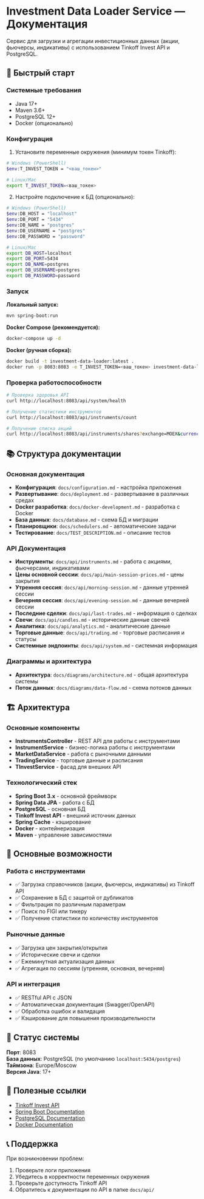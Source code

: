 # Investment Data Loader Service — Документация

Сервис для загрузки и агрегации инвестиционных данных (акции, фьючерсы, индикативы) с использованием Tinkoff Invest API и PostgreSQL.

## 🚀 Быстрый старт

### Системные требования
- Java 17+
- Maven 3.6+
- PostgreSQL 12+
- Docker (опционально)

### Конфигурация

1) Установите переменные окружения (минимум токен Tinkoff):
```bash
# Windows (PowerShell)
$env:T_INVEST_TOKEN = "<ваш_токен>"

# Linux/Mac
export T_INVEST_TOKEN=<ваш_токен>
```

2) Настройте подключение к БД (опционально):
```bash
# Windows (PowerShell)
$env:DB_HOST = "localhost"
$env:DB_PORT = "5434"
$env:DB_NAME = "postgres"
$env:DB_USERNAME = "postgres"
$env:DB_PASSWORD = "password"

# Linux/Mac
export DB_HOST=localhost
export DB_PORT=5434
export DB_NAME=postgres
export DB_USERNAME=postgres
export DB_PASSWORD=password
```

### Запуск

**Локальный запуск:**
```bash
mvn spring-boot:run
```

**Docker Compose (рекомендуется):**
```bash
docker-compose up -d
```

**Docker (ручная сборка):**
```bash
docker build -t investment-data-loader:latest .
docker run -p 8083:8083 -e T_INVEST_TOKEN=<ваш_токен> investment-data-loader:latest
```

### Проверка работоспособности

```bash
# Проверка здоровья API
curl http://localhost:8083/api/system/health

# Получение статистики инструментов
curl http://localhost:8083/api/instruments/count

# Получение списка акций
curl http://localhost:8083/api/instruments/shares?exchange=MOEX&currency=RUB
```

## 📚 Структура документации

### Основная документация
- **Конфигурация**: `docs/configuration.md` - настройка приложения
- **Развертывание**: `docs/deployment.md` - развертывание в различных средах
- **Docker разработка**: `docs/docker-development.md` - разработка с Docker
- **База данных**: `docs/database.md` - схема БД и миграции
- **Планировщики**: `docs/schedulers.md` - автоматические задачи
- **Тестирование**: `docs/TEST_DESCRIPTION.md` - описание тестов

### API Документация
- **Инструменты**: `docs/api/instruments.md` - работа с акциями, фьючерсами, индикативами
- **Цены основной сессии**: `docs/api/main-session-prices.md` - цены закрытия
- **Утренняя сессия**: `docs/api/morning-session.md` - данные утренней сессии
- **Вечерняя сессия**: `docs/api/evening-session.md` - данные вечерней сессии
- **Последние сделки**: `docs/api/last-trades.md` - информация о сделках
- **Свечи**: `docs/api/candles.md` - исторические данные свечей
- **Аналитика**: `docs/api/analytics.md` - аналитические данные
- **Торговые данные**: `docs/api/trading.md` - торговые расписания и статусы
- **Системные эндпоинты**: `docs/api/system.md` - системная информация

### Диаграммы и архитектура
- **Архитектура**: `docs/diagrams/architecture.md` - общая архитектура системы
- **Поток данных**: `docs/diagrams/data-flow.md` - схема потоков данных

## 🏗️ Архитектура

### Основные компоненты
- **InstrumentsController** - REST API для работы с инструментами
- **InstrumentService** - бизнес-логика работы с инструментами
- **MarketDataService** - работа с рыночными данными
- **TradingService** - торговые данные и расписания
- **TInvestService** - фасад для внешних API

### Технологический стек
- **Spring Boot 3.x** - основной фреймворк
- **Spring Data JPA** - работа с БД
- **PostgreSQL** - основная БД
- **Tinkoff Invest API** - внешний источник данных
- **Spring Cache** - кэширование
- **Docker** - контейнеризация
- **Maven** - управление зависимостями

## 🔧 Основные возможности

### Работа с инструментами
- ✅ Загрузка справочников (акции, фьючерсы, индикативы) из Tinkoff API
- ✅ Сохранение в БД с защитой от дубликатов
- ✅ Фильтрация по различным параметрам
- ✅ Поиск по FIGI или тикеру
- ✅ Получение статистики по количеству инструментов

### Рыночные данные
- ✅ Загрузка цен закрытия/открытия
- ✅ Исторические свечи и сделки
- ✅ Ежеминутная актуализация данных
- ✅ Агрегация по сессиям (утренняя, основная, вечерняя)

### API и интеграция
- ✅ RESTful API с JSON
- ✅ Автоматическая документация (Swagger/OpenAPI)
- ✅ Обработка ошибок и валидация
- ✅ Кэширование для повышения производительности

## 🚦 Статус системы

**Порт**: 8083  
**База данных**: PostgreSQL (по умолчанию `localhost:5434/postgres`)  
**Таймзона**: Europe/Moscow  
**Версия Java**: 17+  

## 🔗 Полезные ссылки

- [Tinkoff Invest API](https://tinkoff.github.io/investAPI/)
- [Spring Boot Documentation](https://spring.io/projects/spring-boot)
- [PostgreSQL Documentation](https://www.postgresql.org/docs/)
- [Docker Documentation](https://docs.docker.com/)

## 📞 Поддержка

При возникновении проблем:
1. Проверьте логи приложения
2. Убедитесь в корректности переменных окружения
3. Проверьте доступность Tinkoff API
4. Обратитесь к документации по API в папке `docs/api/`
